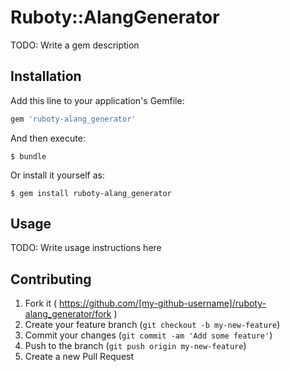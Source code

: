 # Ruboty::AlangGenerator

TODO: Write a gem description

## Installation

Add this line to your application's Gemfile:

```ruby
gem 'ruboty-alang_generator'
```

And then execute:

    $ bundle

Or install it yourself as:

    $ gem install ruboty-alang_generator

## Usage

TODO: Write usage instructions here

## Contributing

1. Fork it ( https://github.com/[my-github-username]/ruboty-alang_generator/fork )
2. Create your feature branch (`git checkout -b my-new-feature`)
3. Commit your changes (`git commit -am 'Add some feature'`)
4. Push to the branch (`git push origin my-new-feature`)
5. Create a new Pull Request
